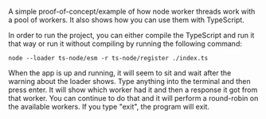 A simple proof-of-concept/example of how node worker threads work with a pool of workers.  It also shows how you can use them with TypeScript.

In order to run the project, you can either compile the TypeScript and run it that way or run it without compiling by running the following command:

```
node --loader ts-node/esm -r ts-node/register ./index.ts
```

When the app is up and running, it will seem to sit and wait after the warning about the loader shows.  Type anything into the terminal and then press enter.  It will show which worker had it and then a response it got from that worker.  You can continue to do that and it will perform a round-robin on the available workers.  If you type "exit", the program will exit.
